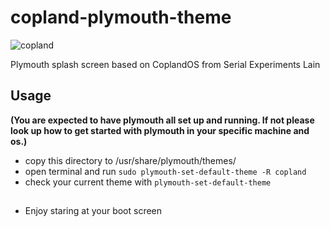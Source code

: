 # copland-plymouth-theme
![copland](https://github.com/ioresolution/copland-plymouth-theme/blob/main/copland/progress-22.png)

Plymouth splash screen based on CoplandOS from Serial Experiments Lain

## Usage  
**(You are expected to have plymouth all set up and running. If not please look up how to get started with plymouth in your specific machine and os.)**

- copy this directory to /usr/share/plymouth/themes/
- open terminal and run `sudo plymouth-set-default-theme -R copland`
- check your current theme with `plymouth-set-default-theme`
##
    
- Enjoy staring at your boot screen 
